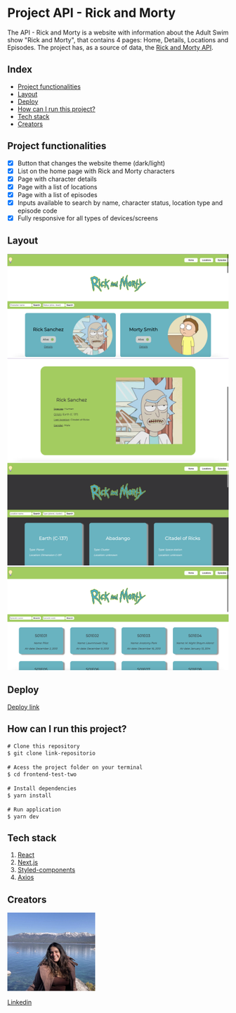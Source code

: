 # **Project API - Rick and Morty**

The API - Rick and Morty is a website with information about the Adult Swim show "Rick and Morty", that contains 4 pages: Home, Details, Locations and Episodes. The project has, as a source of data, the [Rick and Morty API](https://rickandmortyapi.com/ "Rick and Morty API").

## **Index**
- <a href="#project-functionalities">Project functionalities</a>
- <a href="#layout">Layout</a>
- <a href="#deploy">Deploy</a>
- <a href="#how-can-i-run-this-project">How can I run this project?</a>
- <a href="#tech-stack">Tech stack</a>
- <a href="#creators">Creators</a>

## **Project functionalities**
- [x] Button that changes the website theme (dark/light)
- [x] List on the home page with Rick and Morty characters
- [x] Page with character details
- [x] Page with a list of locations
- [x] Page with a list of episodes
- [x] Inputs available to search by name, character status, location type and episode code
- [x] Fully responsive for all types of devices/screens

## **Layout**
![homepage](./src/assets/characters-page.png)
![details-page](./src/assets/details-page.png)
![locations-page](./src/assets/locations-page.png)
![episodes-page](./src/assets/episodes-page.png)

## **Deploy**
[Deploy link](https://rick-and-morty-api-project.vercel.app/)

## **How can I run this project?**

```
# Clone this repository
$ git clone link-repositorio

# Acess the project folder on your terminal
$ cd frontend-test-two

# Install dependencies
$ yarn install

# Run application
$ yarn dev

```

## **Tech stack**

1. [React](https://pt-br.reactjs.org/)
2. [Next.js](https://nextjs.org/)
3. [Styled-components](https://styled-components.com/)
4. [Axios](https://axios-http.com/)


## **Creators**

<img style="width:200px" src="./src/assets/photo.png" alt="creator-image">

[Linkedin](https://www.linkedin.com/in/mariaconstance/)

